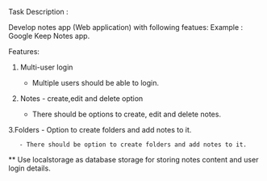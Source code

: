 Task Description :

Develop notes app (Web application) with following featues:
Example : Google Keep Notes app.

Features:

1. Multi-user login 

     -   Multiple users should be able to login.

2. Notes - create,edit and delete option

      -  There should be options to create, edit and delete notes.

3.Folders - Option to create folders and add notes to it.

       - There should be option to create folders and add notes to it.


** Use localstorage as database storage for storing notes content and user login details.